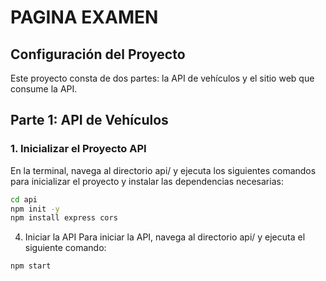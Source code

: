 # PAGINA EXAMEN
## Configuración del Proyecto
Este proyecto consta de dos partes: la API de vehículos y el sitio web que consume la API.

## Parte 1: API de Vehículos
### 1. Inicializar el Proyecto API
En la terminal, navega al directorio api/ y ejecuta los siguientes comandos para inicializar el proyecto y instalar las dependencias necesarias:

```bash
cd api
npm init -y
npm install express cors
```

4. Iniciar la API
Para iniciar la API, navega al directorio api/ y ejecuta el siguiente comando:

```bash
npm start
```
